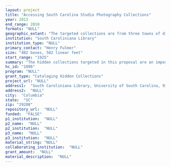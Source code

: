 ```yaml
--- 
layout: project 
title: "Accessing South Carolina Studio Photography Collections"
year: 2013
end_range: 2010
formats: "NULL"
geographic_extant: "The targeted collections are from three towns of different size and in different geographic locations in SC: Columbia, Newberry, and Dillon."
institution: "South Caroliniana Library"
institution_type: "NULL"
primary_contact: "Henry Fulmer"
size: "402 boxes, 502 linear feet"
start_range: "1925"
summary: "The hidden collections targeted in this proposal are an important part of a significant and growing visual resource within SCL. They are intact collections from local photographic studios that were fixtures within their communities. They consist of: 1. The Carolina Studio in Dillon, SC. Opened at the end of WWII and a family business for 42 years, its owner also did full time work for the Dillon Herald newspaper. Collection includes photographs and negatives (mainly acetate base) of weddings, school annuals, portraits, town events, civic and religious organizations, and the building of South of the Border, one of the first highway tourist sites in the U.S. The only studio in Dillon, they had an integrated clientele and recorded events in both the black and white communities. (59 boxes) 2. The Nichols Studio in Newberry, SC opened in 1933. The collection is mostly negatives (mainly acetate base) with some prints. Sports, scouts, businesses, weddings, school annuals, portraits, town events, religious and civic organizations. Collection contains notable images of the black community especially schools before integration. (103 boxes) 3. The Alt-Lee Studio in Columbia, SC opened at the end of WWII and operated until 2010. In addition to a comprehensive collection of negatives and prints it is notable for acquired portions of two older studios with glass plate negatives of portraits and panoramic views of the early 20th century. (230 boxes)"
hc_id: "1096"
program: "NULL"
grant_type: "Cataloging Hidden Collections"
project_url: "NULL"
address1:  "South Caroliniana Library, University of South Carolina, 910 Sumter Street"
address2:  "NULL"
city:  "Columbia"
state:  "SC"
zip: "29208"
repository_url:  "NULL"
funded:  "FALSE"
p1_institution:  "NULL"
p2_name:  "NULL"
p2_institution:  "NULL"
p3_name:  "NULL"
p3_institution:  "NULL"
material_string: "NULL"
collaborating_institution:  "NULL"
grant_amount:  "NULL"
material_description:  "NULL"
---
```

